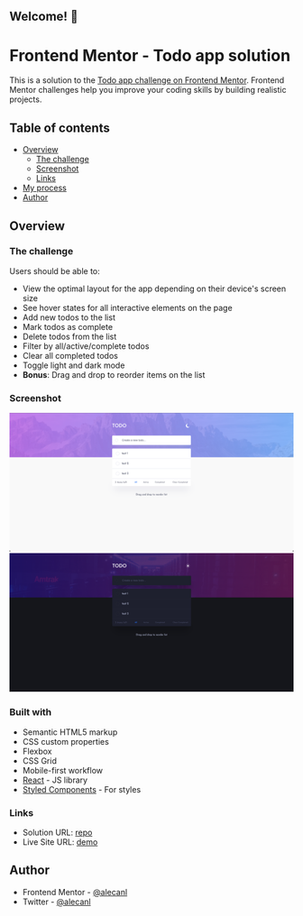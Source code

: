 ## Welcome! 👋
# Frontend Mentor - Todo app solution

This is a solution to the [Todo app challenge on Frontend Mentor](https://www.frontendmentor.io/challenges/todo-app-Su1_KokOW). Frontend Mentor challenges help you improve your coding skills by building realistic projects.

## Table of contents

- [Overview](#overview)
    - [The challenge](#the-challenge)
    - [Screenshot](#screenshot)
    - [Links](#links)
- [My process](#my-process)
- [Author](#author)

## Overview

### The challenge

Users should be able to:

- View the optimal layout for the app depending on their device's screen size
- See hover states for all interactive elements on the page
- Add new todos to the list
- Mark todos as complete
- Delete todos from the list
- Filter by all/active/complete todos
- Clear all completed todos
- Toggle light and dark mode
- **Bonus**: Drag and drop to reorder items on the list

### Screenshot

![light-mode](./src/assets/screenshots/light.png)
![dark-mode](./src/assets/screenshots/dark.png)

### Built with

- Semantic HTML5 markup
- CSS custom properties
- Flexbox
- CSS Grid
- Mobile-first workflow
- [React](https://reactjs.org/) - JS library
- [Styled Components](https://styled-components.com/) - For styles

### Links

- Solution URL: [repo](https://github.com/AlecANL/todo-app-v1)
- Live Site URL: [demo](https://todo-app-v1-nu.vercel.app/)

## Author

- Frontend Mentor - [@alecanl](https://www.frontendmentor.io/profile/AlecANL)
- Twitter - [@alecanl](https://www.twitter.com/alecanl)
